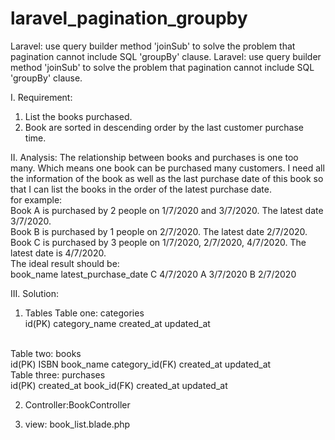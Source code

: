 # laravel_pagination_groupby
Laravel: use query builder method 'joinSub' to solve the problem that pagination cannot include SQL 'groupBy' clause.
Laravel: use query builder method 'joinSub' to solve the problem that pagination cannot include SQL 'groupBy' clause.

I. Requirement:
1. List the books purchased.
2. Book are sorted in descending order by the last customer purchase time.

II. Analysis:
The relationship between books and purchases is one too many. Which means one book can be purchased many customers. I need all the information of the book as well as the last purchase date of this book so that I can list the books in the order of the latest purchase date.
<br>for example:
<br>Book A is purchased by 2 people on 1/7/2020 and 3/7/2020. The latest date 3/7/2020.
<br>Book B is purchased by 1 people on 2/7/2020. The latest date 2/7/2020.
<br>Book C is purchased by 3 people on 1/7/2020, 2/7/2020, 4/7/2020. The latest date is 4/7/2020.
<br>The ideal result should be:
<br>book_name latest_purchase_date
C 4/7/2020
A 3/7/2020
B 2/7/2020

III. Solution:
1. Tables
Table one: categories<br>
	id(PK)
	category_name
	created_at
	updated_at
<br>
Table two: books<br>
	id(PK)
	ISBN
	book_name
	category_id(FK)
	created_at
	updated_at
<br>
Table three: purchases<br>
	id(PK)
	created_at
	book_id(FK)
	created_at
	updated_at

2. Controller:BookController 

3. view: book_list.blade.php
